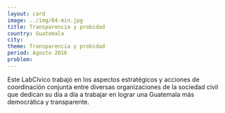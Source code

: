 ```yaml
---
layout: card
image: ../img/04-min.jpg
title: Transparencia y probidad
country: Guatemala
city:
theme: Transparencia y probidad
period: Agosto 2016
problem:
---
```


Este LabCívico trabajó en los aspectos estratégicos y acciones de coordinación conjunta entre diversas organizaciones de la sociedad civil que dedican su día a día a trabajar en lograr una Guatemala más democrática y transparente.
